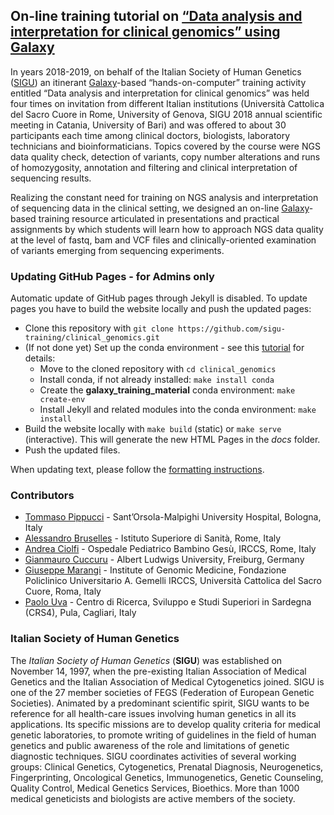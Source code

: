 ## On-line training tutorial on [“Data analysis and interpretation for clinical genomics” using Galaxy](https://sigu-training.github.io/clinical_genomics)

In years 2018-2019, on behalf of the Italian Society of Human Genetics ([SIGU](https://www.sigu.net/)) an itinerant [Galaxy](https://usegalaxy.eu/)-based “hands-on-computer” training activity entitled “Data analysis and interpretation for clinical genomics” was held four times on invitation from different Italian institutions (Università Cattolica del Sacro Cuore in Rome, University of Genova, SIGU 2018 annual scientific meeting in Catania, University of Bari) and was offered to about 30 participants each time among clinical doctors, biologists, laboratory technicians and bioinformaticians. Topics covered by the course were NGS data quality check, detection of variants, copy number alterations and runs of homozygosity, annotation and filtering and clinical interpretation of sequencing results.

Realizing the constant need for training on NGS analysis and interpretation of sequencing data in the clinical setting, we designed an on-line [Galaxy](https://usegalaxy.eu/)-based training resource articulated in presentations and practical assignments by which students will learn how to approach NGS data quality at the level of fastq, bam and VCF files and clinically-oriented examination of variants emerging from sequencing experiments.

### Updating GitHub Pages - for Admins only
Automatic update of GitHub pages through Jekyll is disabled. To update pages you have to build the website locally and push the updated pages:

 * Clone this repository with `git clone https://github.com/sigu-training/clinical_genomics.git`
 * (If not done yet) Set up the conda environment - see this [tutorial](https://galaxyproject.github.io/training-material/topics/contributing/tutorials/running-jekyll/tutorial.html) for details:
   * Move to the cloned repository with `cd clinical_genomics`
   * Install conda, if not already installed: `make install conda`
   * Create the **galaxy_training_material** conda environment: `make create-env`
   * Install Jekyll and related modules into the conda environment: `make install`
 * Build the website locally with `make build` (static) or `make serve` (interactive). This will generate the new HTML Pages in the *docs* folder.
 * Push the updated files. 

When updating text, please follow the [formatting instructions](https://sigu-training.github.io/clinical_genomics/syntax.html).

### Contributors

 * [Tommaso Pippucci](https://www.aosp.bo.it/content/curriculum?E=154659) - Sant’Orsola-Malpighi University Hospital, Bologna, Italy
 * [Alessandro Bruselles](https://www) - Istituto Superiore di Sanità, Rome, Italy
 * [Andrea Ciolfi](http://www.ospedalebambinogesu.it) - Ospedale Pediatrico Bambino Gesù, IRCCS, Rome, Italy
 * [Gianmauro Cuccuru](http://www) - Albert Ludwigs University, Freiburg, Germany
 * [Giuseppe Marangi](http://www) - Institute of Genomic Medicine, Fondazione Policlinico Universitario A. Gemelli IRCCS, Università Cattolica del Sacro Cuore, Roma, Italy
 * [Paolo Uva](http://www.crs4.it/peopledetails/183/paolo-uva) - Centro di Ricerca, Sviluppo e Studi Superiori in Sardegna (CRS4), Pula, Cagliari, Italy

### Italian Society of Human Genetics

The *Italian Society of Human Genetics* (**SIGU**) was established on November 14, 1997, when the pre-existing Italian Association of Medical Genetics and the Italian Association of Medical Cytogenetics joined. SIGU is one of the 27 member societies of FEGS (Federation of European Genetic Societies).
Animated by a predominant scientific spirit, SIGU wants to be reference for all health-care issues involving human genetics in all its applications.
Its specific missions are to develop quality criteria for medical genetic laboratories, to promote writing of guidelines in the field of human genetics and public awareness of the role and limitations of genetic diagnostic techniques. 
SIGU coordinates activities of several working groups: Clinical Genetics, Cytogenetics, Prenatal Diagnosis, Neurogenetics, Fingerprinting, Oncological Genetics, Immunogenetics, Genetic Counseling, Quality Control, Medical Genetics Services, Bioethics. More than 1000 medical geneticists and biologists are active members of the society.
